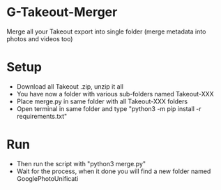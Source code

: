 # G-Takeout-Merger
Merge all your Takeout export into single folder (merge metadata into photos and videos too)



# Setup
- Download all Takeout .zip, unzip it all
- You have now a folder with various sub-folders named Takeout-XXX
- Place merge.py in same folder with all Takeout-XXX folders
- Open terminal in same folder and type "python3 -m pip install -r requirements.txt"

# Run

- Then run the script with "python3 merge.py"
- Wait for the process, when it done you will find a new folder named GooglePhotoUnificati
